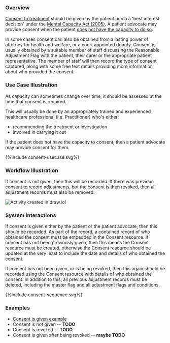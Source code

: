 ### Overview

[Consent to treatment](https://www.nhs.uk/conditions/consent-to-treatment) should be given by the patient or via a 'best interest decision' under the [Mental Capacity Act (2005)](https://www.nhs.uk/conditions/social-care-and-support-guide/making-decisions-for-someone-else/mental-capacity-act/).  A patient advocate may provide consent when the patient [does not have the capacity to do so](https://www.nhs.uk/conditions/consent-to-treatment/capacity/). 

In some cases consent can also be obtained from a lasting power of attorney for health and welfare, or a court appointed deputy. Consent is usually obtained by a suitable member of staff discussing the Reasonable Adjustment Flag with the patient, their carer or the appropriate patient representative. The member of staff will then record the type of consent captured, along with some free text details providing more information about who provided the consent.

### Use Case Illustration

As capacity can sometimes change over time, it should be assessed at the time that consent is required.

This will usually be done by an appropriately trained and experienced healthcare professional (i.e. Practitioner) who's either:

* recommending the treatment or investigation
* involved in carrying it out

If the patient does not have the capacity to consent, then a patient advocate may provide consent for them.

<div style="text-align: left;">

{%include consent-usecase.svg%}

</div>

### Workflow Illustration

If consent is not given, then this will be recorded.  If there was previous consent to record adjustments, but the consent is then revoked, then all adjustment records must also be removed.

<!--
#### Activty diagram (plantuml)

<div style="text-align: left;">

{%include consent-activity.svg%}

</div>

#### BPMN (bpmn.io / BPMN 2.0)
-->

<div>
    <img style="max-width: 100%" alt="Activity created in draw.io!" src="consent-to-treatment.svg"/>
</div>

### System Interactions

If consent is given either by the patient or the patient advocate, then this should be recorded.  As part of the record, a contained record of who obtained the consent must be embedded in the Consent resource.  If consent has not been previously given, then this means the Consent resource must be created, otherwise the Consent resource should be updated at the very least to include the date and details of who obtained the consent.

If consent has not been given, or is being revoked, then this again should be recorded using the Consent resource with details of who obtained the consent.  In addition to this, all previous adjustment records must be deleted, including the master flag and all adjustment flags and conditions.

<div style="text-align: left;">

{%include consent-sequence.svg%}

</div>

### Examples

* [Consent is given example](Consent-ConsentExample1.html)
* Consent is not given -- **TODO**
* Consent is revoked -- **TODO**
* Consent is given after being revoked -- **maybe TODO**